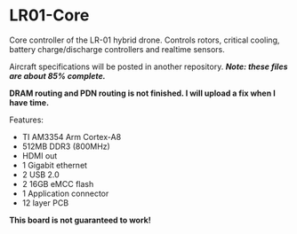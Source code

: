# LR01-Core
Core controller of the LR-01 hybrid drone. Controls rotors, critical cooling, battery charge/discharge controllers and realtime sensors.

Aircraft specifications will be posted in another repository.
***Note: these files are about 85% complete.***

**DRAM routing and PDN routing is not finished. I will upload a fix when I have time.**

Features:
- TI AM3354 Arm Cortex-A8
- 512MB DDR3 (800MHz)
- HDMI out
- 1 Gigabit ethernet
- 2 USB 2.0
- 2 16GB eMCC flash
- 1 Application connector
- 12 layer PCB


**This board is not guaranteed to work!**
